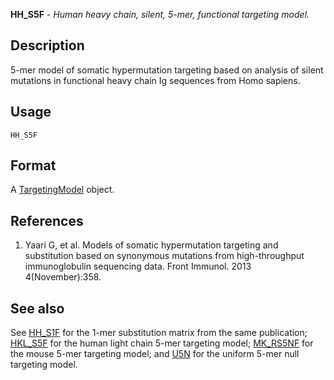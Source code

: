 **HH_S5F** - *Human heavy chain, silent, 5-mer, functional targeting model.*

Description
--------------------

5-mer model of somatic hypermutation targeting based on analysis of silent mutations
in functional heavy chain Ig sequences from Homo sapiens.


Usage
--------------------
```
HH_S5F
```




Format
-------------------

A [TargetingModel](TargetingModel-class.md) object.


References
-------------------


1. Yaari G, et al. Models of somatic hypermutation targeting and substitution based 
on synonymous mutations from high-throughput immunoglobulin sequencing data. 
Front Immunol. 2013 4(November):358.
 




See also
-------------------

See [HH_S1F](HH_S1F.md) for the 1-mer substitution matrix from the same 
publication; [HKL_S5F](HKL_S5F.md) for the human light chain 5-mer targeting model; 
[MK_RS5NF](MK_RS5NF.md) for the mouse 5-mer targeting model; and [U5N](U5N.md) for the 
uniform 5-mer null targeting model.






